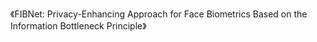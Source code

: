《FIBNet: Privacy-Enhancing Approach for Face Biometrics Based on the Information Bottleneck Principle》

